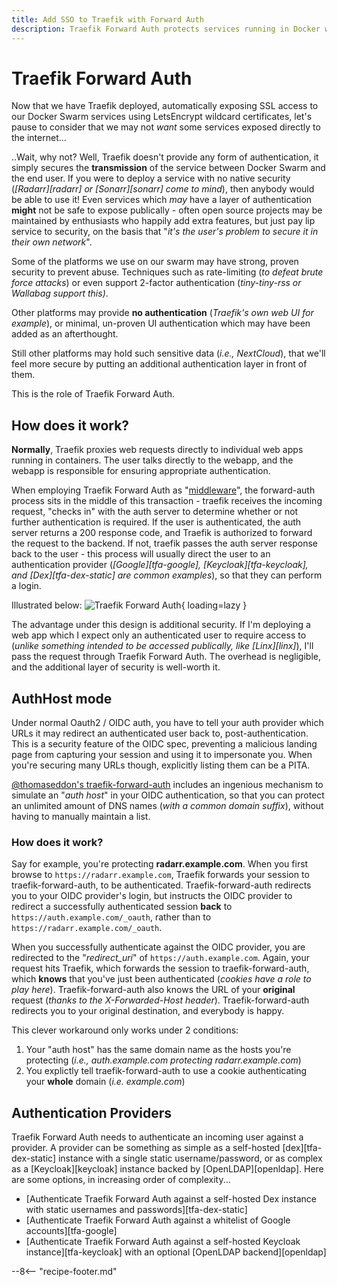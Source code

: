 ```yaml
---
title: Add SSO to Traefik with Forward Auth
description: Traefik Forward Auth protects services running in Docker with an additional layer of authentication, and can be integrated into Keycloak, Google, GitHub, etc using OIDC.
---
```

# Traefik Forward Auth

Now that we have Traefik deployed, automatically exposing SSL access to our Docker Swarm services using LetsEncrypt wildcard certificates, let's pause to consider that we may not *want* some services exposed directly to the internet...

..Wait, why not? Well, Traefik doesn't provide any form of authentication, it simply secures the **transmission** of the service between Docker Swarm and the end user. If you were to deploy a service with no native security (*[Radarr][radarr] or [Sonarr][sonarr] come to mind*), then anybody would be able to use it! Even services which *may* have a layer of authentication **might** not be safe to expose publically - often open source projects may be maintained by enthusiasts who happily add extra features, but just pay lip service to security, on the basis that "*it's the user's problem to secure it in their own network*".

Some of the platforms we use on our swarm may have strong, proven security to prevent abuse. Techniques such as rate-limiting (*to defeat brute force attacks*) or even support 2-factor authentication (*tiny-tiny-rss or Wallabag support this)*.

Other platforms may provide **no authentication** (*Traefik's own web UI for example*), or minimal, un-proven UI authentication which may have been added as an afterthought.

Still other platforms may hold such sensitive data (*i.e., NextCloud*), that we'll feel more secure by putting an additional authentication layer in front of them.

This is the role of Traefik Forward Auth.

## How does it work?

**Normally**, Traefik proxies web requests directly to individual web apps running in containers. The user talks directly to the webapp, and the webapp is responsible for ensuring appropriate authentication.

When employing Traefik Forward Auth as "[middleware](https://doc.traefik.io/traefik/middlewares/http/forwardauth/)", the forward-auth process sits in the middle of this transaction - traefik receives the incoming request, "checks in" with the auth server to determine whether or not further authentication is required. If the user is authenticated, the auth server returns a 200 response code, and Traefik is authorized to forward the request to the backend. If not, traefik passes the auth server response back to the user - this process will usually direct the user to an authentication provider (*[Google][tfa-google], [Keycloak][tfa-keycloak], and [Dex][tfa-dex-static] are common examples*), so that they can perform a login.

Illustrated below:
![Traefik Forward Auth](/images/traefik-forward-auth.png){ loading=lazy }

The advantage under this design is additional security. If I'm deploying a web app which I expect only an authenticated user to require access to (*unlike something intended to be accessed publically, like [Linx][linx]*), I'll pass the request through Traefik Forward Auth. The overhead is negligible, and the additional layer of security is well-worth it.

## AuthHost mode

Under normal Oauth2 / OIDC auth, you have to tell your auth provider which URLs it may redirect an authenticated user back to, post-authentication. This is a security feature of the OIDC spec, preventing a malicious landing page from capturing your session and using it to impersonate you. When you're securing many URLs though, explicitly listing them can be a PITA.

[@thomaseddon's traefik-forward-auth](https://github.com/thomseddon/traefik-forward-auth) includes an ingenious mechanism to simulate an "_auth host_" in your OIDC authentication, so that you can protect an unlimited amount of DNS names (_with a common domain suffix_), without having to manually maintain a list.

### How does it work?

Say for example, you're protecting **radarr.example.com**. When you first browse to `https://radarr.example.com`, Traefik forwards your session to traefik-forward-auth, to be authenticated. Traefik-forward-auth redirects you to your OIDC provider's login, but instructs the OIDC provider to redirect a successfully authenticated session **back** to `https://auth.example.com/_oauth`, rather than to `https://radarr.example.com/_oauth`.

When you successfully authenticate against the OIDC provider, you are redirected to the "_redirect_uri_" of `https://auth.example.com`. Again, your request hits Traefik, which forwards the session to traefik-forward-auth, which **knows** that you've just been authenticated (*cookies have a role to play here*). Traefik-forward-auth also knows the URL of your **original** request (*thanks to the X-Forwarded-Host header*). Traefik-forward-auth redirects you to your original destination, and everybody is happy.

This clever workaround only works under 2 conditions:

1. Your "auth host" has the same domain name as the hosts you're protecting (*i.e., auth.example.com protecting radarr.example.com*)
2. You explictly tell traefik-forward-auth to use a cookie authenticating your **whole** domain (*i.e. example.com*)

## Authentication Providers

Traefik Forward Auth needs to authenticate an incoming user against a provider. A provider can be something as simple as a self-hosted [dex][tfa-dex-static] instance with a single static username/password, or as complex as a [Keycloak][keycloak] instance backed by [OpenLDAP][openldap]. Here are some options, in increasing order of complexity...

* [Authenticate Traefik Forward Auth against a self-hosted Dex instance with static usernames and passwords][tfa-dex-static]
* [Authenticate Traefik Forward Auth against a whitelist of Google accounts][tfa-google]
* [Authenticate Traefik Forward Auth against a self-hosted Keycloak instance][tfa-keycloak] with an optional [OpenLDAP backend][openldap]

--8<-- "recipe-footer.md"

[^1]: Authhost mode is specifically handy for Google authentication, since Google doesn't permit wildcard redirect_uris, like [Keycloak][keycloak] does.
